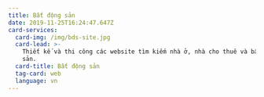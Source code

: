 ```yaml
---
title: Bất động sản
date: 2019-11-25T16:24:47.647Z
card-services:
  card-img: /img/bds-site.jpg
  card-lead: >-
    Thiết kế và thi công các website tìm kiếm nhà ở, nhà cho thuê và bất động
    sản.
  card-title: Bất động sản
  tag-card: web
  language: vn
---
```


